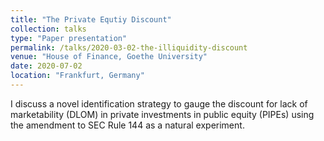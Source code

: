 ```yaml
---
title: "The Private Equtiy Discount"
collection: talks
type: "Paper presentation"
permalink: /talks/2020-03-02-the-illiquidity-discount
venue: "House of Finance, Goethe University"
date: 2020-07-02
location: "Frankfurt, Germany"
---
```


I discuss a novel identification strategy to gauge the discount for lack of marketability (DLOM) in private investments in public equity (PIPEs) using the amendment to SEC Rule 144 as a natural experiment. 
